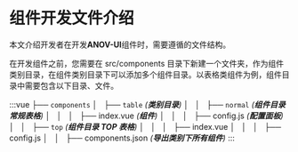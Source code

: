 # 组件开发文件介绍

本文介绍开发者在开发**ANOV-UI**组件时，需要遵循的文件结构。

在开发组件之前，您需要在 src/components 目录下新建一个文件夹，作为组件类别目录，在组件类别目录下可以添加多个组件目录。以表格类组件为例，组件目录中需要包含以下目录、文件。

:::vue
├── `components`
│   ├── `table` _(**类别目录**)_
│   │   ├── `normal` _(**组件目录 常规表格**)_
│   │   │   ├── index.vue _(**组件**)_
│   │   │   ├── config.js _(**配置面板**)_
│   │   ├── `top` _(**组件目录 TOP 表格**)_
│   │   │   ├── index.vue
│   │   │   ├── config.js
│   │   ├── components.json _(**导出类别下所有组件**)_
:::
